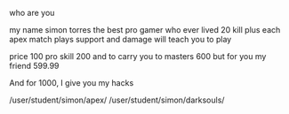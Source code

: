 who are you


my name simon torres the best pro gamer who ever lived 20 kill plus each 
apex match plays 
support and damage will teach you to play 

price 100 
pro skill 200 and to carry you to masters 600 but for you my friend 
599.99

And for 1000, I give you my hacks

/user/student/simon/apex/
/user/student/simon/darksouls/
